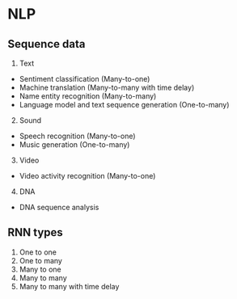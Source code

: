 # NLP

## Sequence data
1. Text
  - Sentiment classification (Many-to-one)
  - Machine translation (Many-to-many with time delay)
  - Name entity recognition (Many-to-many)
  - Language model and text sequence generation (One-to-many)
2. Sound
  - Speech recognition (Many-to-one)
  - Music generation (One-to-many)
3. Video
  - Video activity recognition (Many-to-one)
4. DNA
  - DNA sequence analysis

## RNN types
1. One to one
3. One to many
4. Many to one
5. Many to many
6. Many to many with time delay





